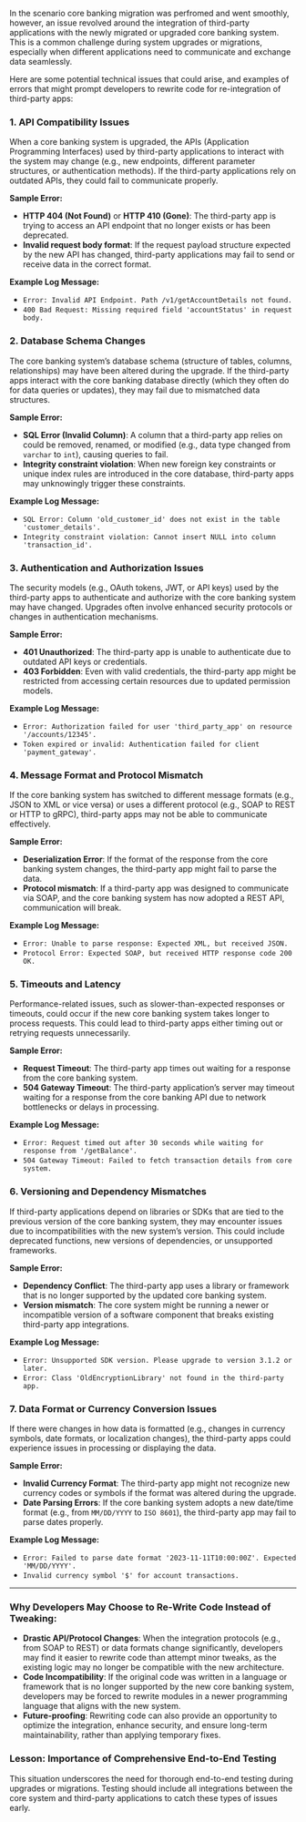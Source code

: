 In the scenario core banking migration was perfromed and went smoothly, however, an issue revolved around the integration of third-party applications with the newly migrated or upgraded core banking system. This is a common challenge during system upgrades or migrations, especially when different applications need to communicate and exchange data seamlessly.

Here are some potential technical issues that could arise, and examples of errors that might prompt developers to rewrite code for re-integration of third-party apps:

### 1. **API Compatibility Issues**
   When a core banking system is upgraded, the APIs (Application Programming Interfaces) used by third-party applications to interact with the system may change (e.g., new endpoints, different parameter structures, or authentication methods). If the third-party applications rely on outdated APIs, they could fail to communicate properly.

   **Sample Error:**
   - **HTTP 404 (Not Found)** or **HTTP 410 (Gone)**: The third-party app is trying to access an API endpoint that no longer exists or has been deprecated.
   - **Invalid request body format**: If the request payload structure expected by the new API has changed, third-party applications may fail to send or receive data in the correct format.

   **Example Log Message:**
   - `Error: Invalid API Endpoint. Path /v1/getAccountDetails not found.`
   - `400 Bad Request: Missing required field 'accountStatus' in request body.`

### 2. **Database Schema Changes**
   The core banking system’s database schema (structure of tables, columns, relationships) may have been altered during the upgrade. If the third-party apps interact with the core banking database directly (which they often do for data queries or updates), they may fail due to mismatched data structures.

   **Sample Error:**
   - **SQL Error (Invalid Column)**: A column that a third-party app relies on could be removed, renamed, or modified (e.g., data type changed from `varchar` to `int`), causing queries to fail.
   - **Integrity constraint violation**: When new foreign key constraints or unique index rules are introduced in the core database, third-party apps may unknowingly trigger these constraints.

   **Example Log Message:**
   - `SQL Error: Column 'old_customer_id' does not exist in the table 'customer_details'.`
   - `Integrity constraint violation: Cannot insert NULL into column 'transaction_id'.`

### 3. **Authentication and Authorization Issues**
   The security models (e.g., OAuth tokens, JWT, or API keys) used by the third-party apps to authenticate and authorize with the core banking system may have changed. Upgrades often involve enhanced security protocols or changes in authentication mechanisms.

   **Sample Error:**
   - **401 Unauthorized**: The third-party app is unable to authenticate due to outdated API keys or credentials.
   - **403 Forbidden**: Even with valid credentials, the third-party app might be restricted from accessing certain resources due to updated permission models.

   **Example Log Message:**
   - `Error: Authorization failed for user 'third_party_app' on resource '/accounts/12345'.`
   - `Token expired or invalid: Authentication failed for client 'payment_gateway'.`

### 4. **Message Format and Protocol Mismatch**
   If the core banking system has switched to different message formats (e.g., JSON to XML or vice versa) or uses a different protocol (e.g., SOAP to REST or HTTP to gRPC), third-party apps may not be able to communicate effectively.

   **Sample Error:**
   - **Deserialization Error**: If the format of the response from the core banking system changes, the third-party app might fail to parse the data.
   - **Protocol mismatch**: If a third-party app was designed to communicate via SOAP, and the core banking system has now adopted a REST API, communication will break.

   **Example Log Message:**
   - `Error: Unable to parse response: Expected XML, but received JSON.`
   - `Protocol Error: Expected SOAP, but received HTTP response code 200 OK.`

### 5. **Timeouts and Latency**
   Performance-related issues, such as slower-than-expected responses or timeouts, could occur if the new core banking system takes longer to process requests. This could lead to third-party apps either timing out or retrying requests unnecessarily.

   **Sample Error:**
   - **Request Timeout**: The third-party app times out waiting for a response from the core banking system.
   - **504 Gateway Timeout**: The third-party application’s server may timeout waiting for a response from the core banking API due to network bottlenecks or delays in processing.

   **Example Log Message:**
   - `Error: Request timed out after 30 seconds while waiting for response from '/getBalance'.`
   - `504 Gateway Timeout: Failed to fetch transaction details from core system.`

### 6. **Versioning and Dependency Mismatches**
   If third-party applications depend on libraries or SDKs that are tied to the previous version of the core banking system, they may encounter issues due to incompatibilities with the new system’s version. This could include deprecated functions, new versions of dependencies, or unsupported frameworks.

   **Sample Error:**
   - **Dependency Conflict**: The third-party app uses a library or framework that is no longer supported by the updated core banking system.
   - **Version mismatch**: The core system might be running a newer or incompatible version of a software component that breaks existing third-party app integrations.

   **Example Log Message:**
   - `Error: Unsupported SDK version. Please upgrade to version 3.1.2 or later.`
   - `Error: Class 'OldEncryptionLibrary' not found in the third-party app.`

### 7. **Data Format or Currency Conversion Issues**
   If there were changes in how data is formatted (e.g., changes in currency symbols, date formats, or localization changes), the third-party apps could experience issues in processing or displaying the data.

   **Sample Error:**
   - **Invalid Currency Format**: The third-party app might not recognize new currency codes or symbols if the format was altered during the upgrade.
   - **Date Parsing Errors**: If the core banking system adopts a new date/time format (e.g., from `MM/DD/YYYY` to `ISO 8601`), the third-party app may fail to parse dates properly.

   **Example Log Message:**
   - `Error: Failed to parse date format '2023-11-11T10:00:00Z'. Expected 'MM/DD/YYYY'.`
   - `Invalid currency symbol '$' for account transactions.`

---

### Why Developers May Choose to Re-Write Code Instead of Tweaking:
- **Drastic API/Protocol Changes**: When the integration protocols (e.g., from SOAP to REST) or data formats change significantly, developers may find it easier to rewrite code than attempt minor tweaks, as the existing logic may no longer be compatible with the new architecture.
- **Code Incompatibility**: If the original code was written in a language or framework that is no longer supported by the new core banking system, developers may be forced to rewrite modules in a newer programming language that aligns with the new system.
- **Future-proofing**: Rewriting code can also provide an opportunity to optimize the integration, enhance security, and ensure long-term maintainability, rather than applying temporary fixes.
  
### Lesson: Importance of Comprehensive End-to-End Testing
This situation underscores the need for thorough end-to-end testing during upgrades or migrations. Testing should include all integrations between the core system and third-party applications to catch these types of issues early.
